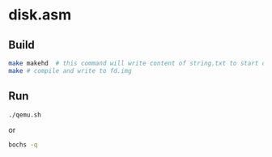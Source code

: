# disk.asm

## Build

```bash
make makehd  # this command will write content of string.txt to start of hd.img
make # compile and write to fd.img
```
## Run

```bash
./qemu.sh
```

or

```bash
bochs -q
```
